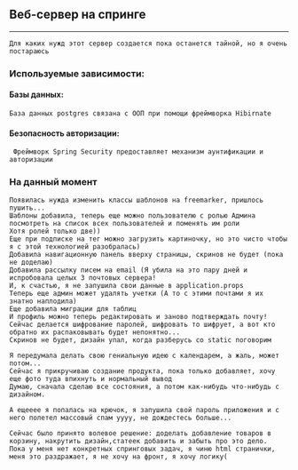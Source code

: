 ## Веб-сервер на спринге

---

`Для каких нужд этот сервер создается пока останется тайной, но я очень постараюсь`
### Используемые зависимости:
#### Базы данных:
	База данных postgres связана с ООП при помощи фреймворка Hibirnate 
#### Безопасность авторизации:
	 Фреймворк Spring Security предоставляет механизм аунтификации и авторизации
### На данный момент
	Появилась нужда изменить классы шаблонов на freemarker, пришлось пушить...
    Шаблоны добавила, теперь еще можно пользователю с ролью Админа 
    посмотреть на список всех пользователей и поменять им роли
    Хотя ролей только две)) 
    Еще при подписке на тег можно загрузить картиночку, но это чисто чтобы я с этой технологией разобралась)
    Добавила навигационную панель вверху страницы, скринов не будет (пока не доделаю)
    Добавила рассылку писем на email (Я убила на это пару дней и испробовала целых 3 почтовых сервера!
    И, к счастью, я не запушила свои данные в application.props 
    Теперь еще админ может удалять учетки (А то с этими почтами я их знатно наплодила)
    Еще добавила миграции для таблиц
    И профиль можно теперь редактировать и заново подтверждать почту!
    Сейчас делается шифрование паролей, шифровать то шифрует, а вот кто обратно их распаковывать будет непонятно...
    Скринов не будет, дизайн упал, когда разберусь со static поговорим
    
    Я передумала делать свою гениальную идею с календарем, а жаль, может потом...
    Сейчас я прикручиваю создание продукта, пока только добавляет, хочу еще фото туда впихнуть и нормальный вывод
    Думаю, сначала сделаю все состояния, а потом как-нибудь что-нибудь с дизайном.
    
    А ещееее я попалась на крючок, я запушила свой пароль приложения и с него полетел массовый спам уууу, не дождестесь больше...
    
    Сейчас было принято волевое решение: доделать добавление товаров в корзину, накрутить дизайн,статеек добавить и забыть про это дело.
    Пока у меня нет конкретных спринговых задач, я чиню html странички, меня это раздражает, я не хочу на фронт, я хочу логику(



